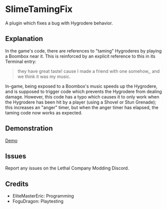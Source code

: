 # SlimeTamingFix

A plugin which fixes a bug with Hygrodere behavior.

## Explanation

In the game's code, there are references to "taming" Hygroderes by playing a Boombox near it. This is reinforced by an explicit reference to this in its Terminal entry:

> they have great taste! cause I made a friend with one somehow,, and we think it was my music. 

In-game, being exposed to a Boombox's music speeds up the Hygrodere, and is supposed to trigger code which prevents the Hygrodere from dealing damage. However, this code has a typo which causes it to only work when the Hygrodere has been hit by a player (using a Shovel or Stun Grenade); this increases an "anger" timer, but when the anger timer has elapsed, the taming code now works as expected.

## Demonstration
[Demo](https://github.com/EliteMasterEric/SlimeTamingFix/raw/master/Art/SlimeBugDemo.mp4)

## Issues
Report any issues on the Lethal Company Modding Discord.

## Credits
- EliteMasterEric: Programming
- FoguDragon: Playtesting
